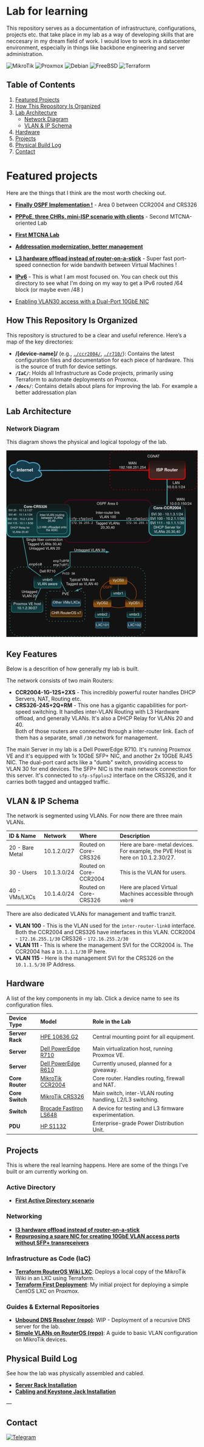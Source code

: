 # Lab for learning

This repository serves as a documentation of infrastructure, configurations, projects etc. that take place in my lab as a way of developing skills that are neccesary in my dream field of work. I would love to work in a datacenter environment, especially in things like backbone engineering and server administration.  


<div align=“center”>

![MikroTik](https://img.shields.io/badge/mikrotik-2B0948?style=for-the-badge&logo=mikrotik&logoColor=white)
![Proxmox](https://img.shields.io/badge/proxmox-542045?style=for-the-badge&logo=proxmox&logoColor=white)
![Debian](https://img.shields.io/badge/debian-7D3742?style=for-the-badge&logo=debian&logoColor=white)
![FreeBSD](https://img.shields.io/badge/freebsd-A54E3E?style=for-the-badge&logo=freebsd&logoColor=white)
![Terraform](https://img.shields.io/badge/terraform-CE653B?style=for-the-badge&logo=terraform&logoColor=white)

</div>


## Table of Contents
1.  [Featured Projects](#featured-projects)
2.  [How This Repository Is Organized](#how-this-repository-is-organized)
3.  [Lab Architecture](#lab-architecture)
    *   [Network Diagram](#network-diagram)
    *   [VLAN & IP Schema](#vlan—ip-schema)
4.  [Hardware](#hardware)
5.  [Projects](#projects)
6.  [Physical Build Log](#physical-build-log)
7.  [Contact](#contact)

# Featured projects

Here are the things that I think are the most worth checking out.  

*   **[Finally OSPF Implementation !](./projects/06-ospf-backbone)** - Area 0 between CCR2004 and CRS326   

*   **[PPPoE, three CHRs, mini-ISP scenario with clients](./projects/08-mtcna-lab-2)** - Second MTCNA-oriented Lab

*   **[First MTCNA Lab](./projects/07-mtcna-lab-1/readme.md)**

*   **[Addressation modernization, better management](./projects/04-management-network-split)**

*   **[L3 hardware offload instead of router-on-a-stick](./projects/03-l3-hw-offload-on-core-switch)** - Super fast port-speed connection for wide bandwith between Virtual Machines !

* **[IPv6](./IPv6/)** - This is what I am most focused on. You can check out this directory to see what I'm doing on my way to get a IPv6 routed /64 block (or maybe even /48 )  

* [Enabling VLAN30 access with a Dual-Port 10GbE NIC](./projects/02-vlan30-access-without-sfp-transreceivers)  

<!-- [LXC with RouterOS Wiki Local mirror](./IaC/terraform_routeros_wiki_lxc/)-->

## How This Repository Is Organized

This repository is structured to be a clear and useful reference. Here’s a map of the key directories:

*   **/[device-name]/** (e.g., [`./ccr2004/`](./ccr2004/), [`./r710/`](./r710/)): Contains the latest configuration files and documentation for each piece of hardware. This is the source of truth for device settings.
*   **`/IaC/`**: Holds all Infrastructure as Code projects, primarily using Terraform to automate deployments on Proxmox.
*   **`/docs/`**: Contains details about plans for improving the lab. For example a better addressation plan


## Lab Architecture

### Network Diagram

This diagram shows the physical and logical topology of the lab.

![topology](./media/topology.png)

## Key Features

Below is a descrition of how generally my lab is built.  

The network consists of two main Routers:
*   **CCR2004-1G-12S+2XS** - This incredibly powerful router handles DHCP Servers, NAT, Routing etc.
*   **CRS326-24S+2Q+RM** - This one has a gigantic capabilities for port-speed switching. It handles inter-VLAN Routing with L3 Hardware offload, and generally VLANs. It's also a DHCP Relay for VLANs 20 and 40.  
Both of those routers are connected through a inter-router link. Each of them has a separate, small `/30` network for management.  

The main Server in my lab is a Dell PowerEdge R710. It's running Proxmox VE and it's equipped with 1x 10GbE SFP+ NIC, and another 2x 10GbE RJ45 NIC. 
The dual-port card acts like a "dumb" switch, providing access to VLAN 30 for end devices. 
The SFP+ NIC is the main network connection for this server. It's connected to `sfp-sfpplus2` interface on the CRS326, and it carries both tagged and untagged traffic.

## VLAN & IP Schema

The network is segmented using VLANs. For now there are three main VLANs.

| ID  & Name    | Network | Where | Description                                   |
|:---|:---|:---|:---|
| 20 - Bare Metal | 10.1.2.0/27         | Routed on Core-CRS326 | Here are bare-metal devices. For example, the PVE Host is here on 10.1.2.30/27.        |
| 30 - Users | 10.1.3.0/24         | Routed on Core-CCR2004 | This is the VLAN for users.     |
| 40 - VMs/LXCs | 10.1.4.0/24       | Routed on Core-CRS326  | Here are placed Virtual Machines accessible through `vmbr0` |

There are also dedicated VLANs for management and traffic tranzit.

*   **VLAN 100** - This is the VLAN used for the `inter-router-link0` interface. Both the CCR2004 and CRS326 have interfaces in this VLAN. 
    CCR2004 - `172.16.255.1/30`
    CRS326  - `172.16.255.2/30`
*   **VLAN 111** - This is where the management SVI for the CCR2004 is. The CCR2004 has a `10.1.1.1/30` IP here.
*   **VLAN 115** - Here is the management SVI for the CRS326 on the `10.1.1.5/30` IP Address.

## Hardware

A list of the key components in my lab. Click a device name to see its configuration files.

| Device Type      | Model                                   | Role in the Lab                                   |
|:---|:---|:---|
| **Server Rack**  | [HPE 10636 G2](./hpe-10636-g2/)         | Central mounting point for all equipment.         |
| **Server**       | [Dell PowerEdge R710](./r710/)          | Main virtualization host, running Proxmox VE.     |
| **Server**       | [Dell PowerEdge R610](./r610/)          | Currently unused, planned for a giveaway.         |
| **Core Router**  | [MikroTik CCR2004](./ccr2004/)           | Core router. Handles routing, firewall and NAT.       |
| **Core Switch**  | [MikroTik CRS326](./crs326/)           | Main switch, inter-VLAN routing handling, L2/L3 switching. |
| **Switch**| [Brocade FastIron LS648](./ls648/)      | A device for testing and L3 firmware experimentation.      |
| **PDU**          | [HP S1132](./hpe-s1132/)                | Enterprise-grade Power Distribution Unit.                  |

## Projects

This is where the real learning happens. Here are some of the things I’ve built or am currently working on.

### Active Directory

*   **[First Active Directory scenario](./projects/01-ActiveDirectory-first-scenario)**

### Networking
*   **[l3 hardware offload instead of router-on-a-stick](./projects/03-l3-hw-offload-on-core-switch)**  
*   **[Repurposing a spare NIC for creating 10GbE VLAN access ports without SFP+ transreceivers](./projects/02-vlan30-access-without-sfp-transreceivers)**

### Infrastructure as Code (IaC)

*   **[Terraform RouterOS Wiki LXC](./IaC/terraform_routeros_wiki_lxc/)**: Deploys a local copy of the MikroTik Wiki in an LXC using Terraform.
*   **[Terraform First Deployment](./IaC/terraform_first_deployment/)**: My initial project for deploying a simple CentOS LXC on Proxmox.

### Guides & External Repositories

*   **[Unbound DNS Resolver (repo)](https://github.com/andreansx/unbound-homelab)**: WIP - Deployment of a recursive DNS server for the lab.
*   **[Simple VLANs on RouterOS (repo)](https://github.com/andreansx/routeros-simple-vlans)**: A guide to basic VLAN configuration on MikroTik devices.


## Physical Build Log

See how the lab was physically assembled and cabled.

*   **[Server Rack Installation](./installs/installation-rack/)**
*   **[Cabling and Keystone Jack Installation](./installs/installation-keystones/)**

—

## Contact

[![Telegram](https://img.shields.io/badge/Telegram-2CA5E0?style=for-the-badge&logo=telegram&logoColor=white)](https://t.me/Andrtexh)

